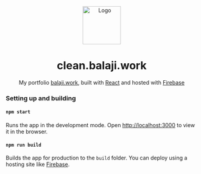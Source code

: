 <div align="center">
  <img alt="Logo" src="https://ftp.jfag.in/0:/icons/b.w.png" width="100" />
</div>
<h1 align="center">
  clean.balaji.work
</h1>

<p align="center">
  My portfolio <a href="https://balaji.work" target="_blank">balaji.work</a>, built with <a href="https://reactjs.org/" target="_blank">React</a> and hosted with <a href="https://firebase.google.com/" target="_blank">Firebase</a>
</p>

### Setting up and building

#### `npm start`

Runs the app in the development mode. Open [http://localhost:3000](http://localhost:3000) to view it in the browser.

#### `npm run build`

Builds the app for production to the `build` folder. You can deploy using a hosting site like <a href="https://firebase.google.com/" target="_blank">Firebase</a>.
